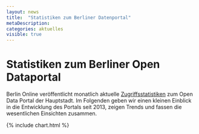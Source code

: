 ```yaml
---
layout: news
title:  "Statistiken zum Berliner Datenportal"
metaDescription: 
categories: aktuelles
visible: true
---
```

# Statistiken zum Berliner Open Dataportal

Berlin Online veröffentlicht monatlich aktuelle <a href="https://daten.berlin.de/datensaetze/zugriffsstatistik-datenberlinde">Zugriffsstatistiken</a> zum Open Data Portal der Hauptstadt. Im Folgenden geben wir einen kleinen Einblick in die Entwicklung des Portals seit 2013, zeigen Trends und fassen die wesentlichen Einsichten zusammen.

{% include chart.html %}

